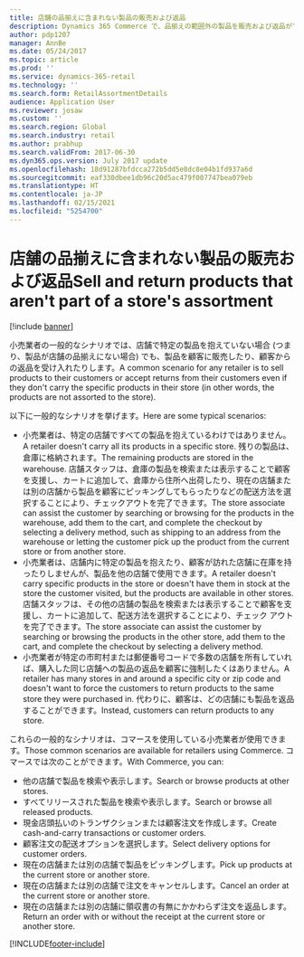 ```yaml
---
title: 店舗の品揃えに含まれない製品の販売および返品
description: Dynamics 365 Commerce で、品揃えの範囲外の製品を販売および返品ができます。
author: pdp1207
manager: AnnBe
ms.date: 05/24/2017
ms.topic: article
ms.prod: ''
ms.service: dynamics-365-retail
ms.technology: ''
ms.search.form: RetailAssortmentDetails
audience: Application User
ms.reviewer: josaw
ms.custom: ''
ms.search.region: Global
ms.search.industry: retail
ms.author: prabhup
ms.search.validFrom: 2017-06-30
ms.dyn365.ops.version: July 2017 update
ms.openlocfilehash: 18d91287bfdcca272b5dd5e8dc8e04b1fd937a6d
ms.sourcegitcommit: eaf330dbee1db96c20d5ac479f007747bea079eb
ms.translationtype: HT
ms.contentlocale: ja-JP
ms.lasthandoff: 02/15/2021
ms.locfileid: "5254700"
---
```

# <a name="sell-and-return-products-that-arent-part-of-a-stores-assortment"></a><span data-ttu-id="dfa4f-103">店舗の品揃えに含まれない製品の販売および返品</span><span class="sxs-lookup"><span data-stu-id="dfa4f-103">Sell and return products that aren't part of a store's assortment</span></span>

[!include [banner](includes/banner.md)]

<span data-ttu-id="dfa4f-104">小売業者の一般的なシナリオでは、店舗で特定の製品を抱えていない場合 (つまり、製品が店舗の品揃えにない場合) でも、製品を顧客に販売したり、顧客からの返品を受け入れたりします。</span><span class="sxs-lookup"><span data-stu-id="dfa4f-104">A common scenario for any retailer is to sell products to their customers or accept returns from their customers even if they don't carry the specific products in their store (in other words, the products are not assorted to the store).</span></span>

<span data-ttu-id="dfa4f-105">以下に一般的なシナリオを挙げます。</span><span class="sxs-lookup"><span data-stu-id="dfa4f-105">Here are some typical scenarios:</span></span>

+ <span data-ttu-id="dfa4f-106">小売業者は、特定の店舗ですべての製品を抱えているわけではありません。</span><span class="sxs-lookup"><span data-stu-id="dfa4f-106">A retailer doesn't carry all its products in a specific store.</span></span> <span data-ttu-id="dfa4f-107">残りの製品は、倉庫に格納されます。</span><span class="sxs-lookup"><span data-stu-id="dfa4f-107">The remaining products are stored in the warehouse.</span></span> <span data-ttu-id="dfa4f-108">店舗スタッフは、倉庫の製品を検索または表示することで顧客を支援し、カートに追加して、倉庫から住所へ出荷したり、現在の店舗または別の店舗から製品を顧客にピッキングしてもらったりなどの配送方法を選択することにより、チェックアウトを完了できます。</span><span class="sxs-lookup"><span data-stu-id="dfa4f-108">The store associate can assist the customer by searching or browsing for the products in the warehouse, add them to the cart, and complete the checkout by selecting a delivery method, such as shipping to an address from the warehouse or letting the customer pick up the product from the current store or from another store.</span></span>
+ <span data-ttu-id="dfa4f-109">小売業者は、店舗内に特定の製品を抱えたり、顧客が訪れた店舗に在庫を持ったりしませんが、製品を他の店舗で使用できます。</span><span class="sxs-lookup"><span data-stu-id="dfa4f-109">A retailer doesn't carry specific products in the store or doesn't have them in stock at the store the customer visited, but the products are available in other stores.</span></span> <span data-ttu-id="dfa4f-110">店舗スタッフは、その他の店舗の製品を検索または表示することで顧客を支援し、カートに追加して、配送方法を選択することにより、チェック アウトを完了できます。</span><span class="sxs-lookup"><span data-stu-id="dfa4f-110">The store associate can assist the customer by searching or browsing the products in the other store, add them to the cart, and complete the checkout by selecting a delivery method.</span></span>
+ <span data-ttu-id="dfa4f-111">小売業者が特定の市町村または郵便番号コードで多数の店舗を所有していれば、購入した同じ店舗への製品の返品を顧客に強制したくはありません。</span><span class="sxs-lookup"><span data-stu-id="dfa4f-111">A retailer has many stores in and around a specific city or zip code and doesn't want to force the customers to return products to the same store they were purchased in.</span></span> <span data-ttu-id="dfa4f-112">代わりに、顧客は、どの店舗にも製品を返品することができます。</span><span class="sxs-lookup"><span data-stu-id="dfa4f-112">Instead, customers can return products to any store.</span></span>

<span data-ttu-id="dfa4f-113">これらの一般的なシナリオは、コマースを使用している小売業者が使用できます。</span><span class="sxs-lookup"><span data-stu-id="dfa4f-113">Those common scenarios are available for retailers using Commerce.</span></span> <span data-ttu-id="dfa4f-114">コマースでは次のことができます。</span><span class="sxs-lookup"><span data-stu-id="dfa4f-114">With Commerce, you can:</span></span>

+ <span data-ttu-id="dfa4f-115">他の店舗で製品を検索や表示します。</span><span class="sxs-lookup"><span data-stu-id="dfa4f-115">Search or browse products at other stores.</span></span>
+ <span data-ttu-id="dfa4f-116">すべてリリースされた製品を検索や表示します。</span><span class="sxs-lookup"><span data-stu-id="dfa4f-116">Search or browse all released products.</span></span>
+ <span data-ttu-id="dfa4f-117">現金店頭払いのトランザクションまたは顧客注文を作成します。</span><span class="sxs-lookup"><span data-stu-id="dfa4f-117">Create cash-and-carry transactions or customer orders.</span></span>
+ <span data-ttu-id="dfa4f-118">顧客注文の配送オプションを選択します。</span><span class="sxs-lookup"><span data-stu-id="dfa4f-118">Select delivery options for customer orders.</span></span>
+ <span data-ttu-id="dfa4f-119">現在の店舗または別の店舗で製品をピッキングします。</span><span class="sxs-lookup"><span data-stu-id="dfa4f-119">Pick up products at the current store or another store.</span></span>
+ <span data-ttu-id="dfa4f-120">現在の店舗または別の店舗で注文をキャンセルします。</span><span class="sxs-lookup"><span data-stu-id="dfa4f-120">Cancel an order at the current store or another store.</span></span>
+ <span data-ttu-id="dfa4f-121">現在の店舗または別の店舗に領収書の有無にかかわらず注文を返品します。</span><span class="sxs-lookup"><span data-stu-id="dfa4f-121">Return an order with or without the receipt at the current store or another store.</span></span>


[!INCLUDE[footer-include](../includes/footer-banner.md)]